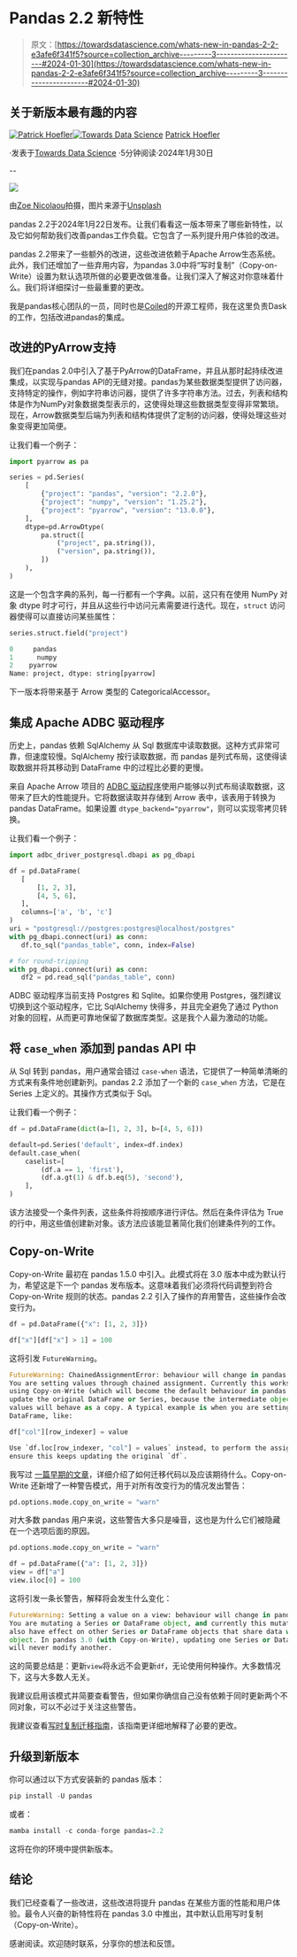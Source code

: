# Pandas 2.2 新特性

> 原文：[https://towardsdatascience.com/whats-new-in-pandas-2-2-e3afe6f341f5?source=collection_archive---------3-----------------------#2024-01-30](https://towardsdatascience.com/whats-new-in-pandas-2-2-e3afe6f341f5?source=collection_archive---------3-----------------------#2024-01-30)

## 关于新版本最有趣的内容

[](https://medium.com/@patrick_hoefler?source=post_page---byline--e3afe6f341f5--------------------------------)[![Patrick Hoefler](../Images/35ca9ef1100d8c93dbadd374f0569fe1.png)](https://medium.com/@patrick_hoefler?source=post_page---byline--e3afe6f341f5--------------------------------)[](https://towardsdatascience.com/?source=post_page---byline--e3afe6f341f5--------------------------------)[![Towards Data Science](../Images/a6ff2676ffcc0c7aad8aaf1d79379785.png)](https://towardsdatascience.com/?source=post_page---byline--e3afe6f341f5--------------------------------) [Patrick Hoefler](https://medium.com/@patrick_hoefler?source=post_page---byline--e3afe6f341f5--------------------------------)

·发表于[Towards Data Science](https://towardsdatascience.com/?source=post_page---byline--e3afe6f341f5--------------------------------) ·5分钟阅读·2024年1月30日

--

![](../Images/9eaf581fc856e2a9299e0181e4191394.png)

由[Zoe Nicolaou](https://unsplash.com/@lekneuro?utm_content=creditCopyText&utm_medium=referral&utm_source=unsplash)拍摄，图片来源于[Unsplash](https://unsplash.com/photos/panda-climbing-on-tree-44g_jwn3JzY?utm_content=creditCopyText&utm_medium=referral&utm_source=unsplash)

pandas 2.2于2024年1月22日发布。让我们看看这一版本带来了哪些新特性，以及它如何帮助我们改善pandas工作负载。它包含了一系列提升用户体验的改进。

pandas 2.2带来了一些额外的改进，这些改进依赖于Apache Arrow生态系统。此外，我们还增加了一些弃用内容，为pandas 3.0中将“写时复制”（Copy-on-Write）设置为默认选项所做的必要更改做准备。让我们深入了解这对你意味着什么。我们将详细探讨一些最重要的更改。

我是pandas核心团队的一员，同时也是[Coiled](https://www.coiled.io)的开源工程师，我在这里负责Dask的工作，包括改进pandas的集成。

## 改进的PyArrow支持

我们在pandas 2.0中引入了基于PyArrow的DataFrame，并且从那时起持续改进集成，以实现与pandas API的无缝对接。pandas为某些数据类型提供了访问器，支持特定的操作，例如字符串访问器，提供了许多字符串方法。过去，列表和结构体是作为NumPy对象数据类型表示的，这使得处理这些数据类型变得非常繁琐。现在，Arrow数据类型后端为列表和结构体提供了定制的访问器，使得处理这些对象变得更加简便。

让我们看一个例子：

```py
import pyarrow as pa

series = pd.Series(
    [
        {"project": "pandas", "version": "2.2.0"},
        {"project": "numpy", "version": "1.25.2"},
        {"project": "pyarrow", "version": "13.0.0"},
    ],
    dtype=pd.ArrowDtype(
        pa.struct([
            ("project", pa.string()),
            ("version", pa.string()),
        ])
    ),
)
```

这是一个包含字典的系列，每一行都有一个字典。以前，这只有在使用 NumPy 对象 dtype 时才可行，并且从这些行中访问元素需要进行迭代。现在，`struct` 访问器使得可以直接访问某些属性：

```py
series.struct.field("project")

0     pandas
1      numpy
2    pyarrow
Name: project, dtype: string[pyarrow]
```

下一版本将带来基于 Arrow 类型的 CategoricalAccessor。

## 集成 Apache ADBC 驱动程序

历史上，pandas 依赖 SqlAlchemy 从 Sql 数据库中读取数据。这种方式非常可靠，但速度较慢。SqlAlchemy 按行读取数据，而 pandas 是列式布局，这使得读取数据并将其移动到 DataFrame 中的过程比必要的更慢。

来自 Apache Arrow 项目的 [ADBC 驱动程序](https://arrow.apache.org/docs/format/ADBC.html)使用户能够以列式布局读取数据，这带来了巨大的性能提升。它将数据读取并存储到 Arrow 表中，该表用于转换为 pandas DataFrame。如果设置 `dtype_backend="pyarrow"`，则可以实现零拷贝转换。

让我们看一个例子：

```py
import adbc_driver_postgresql.dbapi as pg_dbapi

df = pd.DataFrame(
   [
       [1, 2, 3],
       [4, 5, 6],
   ],
   columns=['a', 'b', 'c']
)
uri = "postgresql://postgres:postgres@localhost/postgres"
with pg_dbapi.connect(uri) as conn:
   df.to_sql("pandas_table", conn, index=False)

# for round-tripping
with pg_dbapi.connect(uri) as conn:
   df2 = pd.read_sql("pandas_table", conn)
```

ADBC 驱动程序当前支持 Postgres 和 Sqlite。如果你使用 Postgres，强烈建议切换到这个驱动程序，它比 SqlAlchemy 快得多，并且完全避免了通过 Python 对象的回程，从而更可靠地保留了数据库类型。这是我个人最为激动的功能。

## 将 `case_when` 添加到 pandas API 中

从 Sql 转到 pandas，用户通常会错过 `case-when` 语法，它提供了一种简单清晰的方式来有条件地创建新列。pandas 2.2 添加了一个新的 `case_when` 方法，它是在 Series 上定义的。其操作方式类似于 Sql。

让我们看一个例子：

```py
df = pd.DataFrame(dict(a=[1, 2, 3], b=[4, 5, 6]))

default=pd.Series('default', index=df.index)
default.case_when(
    caselist=[
        (df.a == 1, 'first'),
        (df.a.gt(1) & df.b.eq(5), 'second'),
    ],
)
```

该方法接受一个条件列表，这些条件将按顺序进行评估。然后在条件评估为 True 的行中，用这些值创建新对象。该方法应该能显著简化我们创建条件列的工作。

## Copy-on-Write

Copy-on-Write 最初在 pandas 1.5.0 中引入。此模式将在 3.0 版本中成为默认行为，希望这是下一个 pandas 发布版本。这意味着我们必须将代码调整到符合 Copy-on-Write 规则的状态。pandas 2.2 引入了操作的弃用警告，这些操作会改变行为。

```py
df = pd.DataFrame({"x": [1, 2, 3]})

df["x"][df["x"] > 1] = 100
```

这将引发 `FutureWarning`。

```py
FutureWarning: ChainedAssignmentError: behaviour will change in pandas 3.0!
You are setting values through chained assignment. Currently this works in certain cases, but when 
using Copy-on-Write (which will become the default behaviour in pandas 3.0) this will never work to 
update the original DataFrame or Series, because the intermediate object on which we are setting 
values will behave as a copy. A typical example is when you are setting values in a column of a 
DataFrame, like:

df["col"][row_indexer] = value

Use `df.loc[row_indexer, "col"] = values` instead, to perform the assignment in a single step and 
ensure this keeps updating the original `df`.
```

我写过 [一篇早期的文章](https://medium.com/towards-data-science/deep-dive-into-pandas-copy-on-write-mode-part-iii-c024eaa16ed4)，详细介绍了如何迁移代码以及应该期待什么。Copy-on-Write 还新增了一种警告模式，用于对所有改变行为的情况发出警告：

```py
pd.options.mode.copy_on_write = "warn"
```

对大多数 pandas 用户来说，这些警告大多只是噪音，这也是为什么它们被隐藏在一个选项后面的原因。

```py
pd.options.mode.copy_on_write = "warn"

df = pd.DataFrame({"a": [1, 2, 3]})
view = df["a"]
view.iloc[0] = 100
```

这将引发一条长警告，解释将会发生什么变化：

```py
FutureWarning: Setting a value on a view: behaviour will change in pandas 3.0.
You are mutating a Series or DataFrame object, and currently this mutation will
also have effect on other Series or DataFrame objects that share data with this
object. In pandas 3.0 (with Copy-on-Write), updating one Series or DataFrame object
will never modify another.
```

这的简要总结是：更新`view`将永远不会更新`df`，无论使用何种操作。大多数情况下，这与大多数人无关。

我建议启用该模式并简要查看警告，但如果你确信自己没有依赖于同时更新两个不同对象，可以不必过于关注这些警告。

我建议查看[写时复制迁移指南](https://pandas.pydata.org/docs/dev/user_guide/copy_on_write.html#migrating-to-copy-on-write)，该指南更详细地解释了必要的更改。

## 升级到新版本

你可以通过以下方式安装新的 pandas 版本：

```py
pip install -U pandas
```

或者：

```py
mamba install -c conda-forge pandas=2.2
```

这将在你的环境中提供新版本。

## 结论

我们已经查看了一些改进，这些改进将提升 pandas 在某些方面的性能和用户体验。最令人兴奋的新特性将在 pandas 3.0 中推出，其中默认启用写时复制（Copy-on-Write）。

感谢阅读。欢迎随时联系，分享你的想法和反馈。
